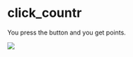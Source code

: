 <h1>click_countr</h1>
<p>You press the button and you get points.</p>
<img src="https://github.com/user-attachments/assets/c6215771-acc4-4239-a6e7-959578935253" weight=100/>
